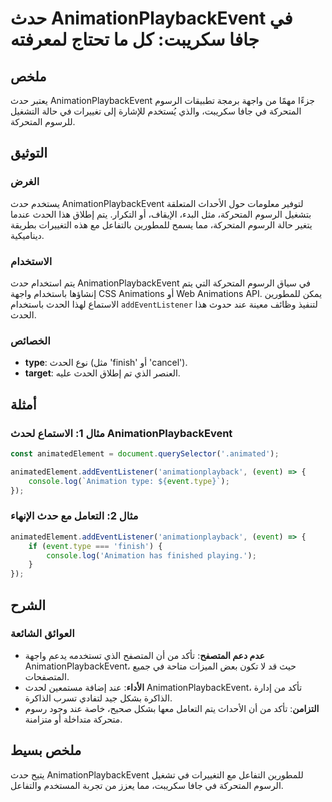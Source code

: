<!--
Meta Description: # حدث AnimationPlaybackEvent في جافا سكريبت: كل ما تحتاج لمعرفته ## ملخص يعتبر حدث AnimationPlaybackEvent جزءًا مهمًا من واجهة برمجة تطبيقات الرسوم ال...
Meta Keywords: animationplaybackevent, حدث, المتحركة, الرسوم, الحدث
-->

# حدث AnimationPlaybackEvent في جافا سكريبت: كل ما تحتاج لمعرفته

## ملخص
يعتبر حدث AnimationPlaybackEvent جزءًا مهمًا من واجهة برمجة تطبيقات الرسوم المتحركة في جافا سكريبت، والذي يُستخدم للإشارة إلى تغييرات في حالة التشغيل للرسوم المتحركة.

## التوثيق
### الغرض
يستخدم حدث AnimationPlaybackEvent لتوفير معلومات حول الأحداث المتعلقة بتشغيل الرسوم المتحركة، مثل البدء، الإيقاف، أو التكرار. يتم إطلاق هذا الحدث عندما يتغير حالة الرسوم المتحركة، مما يسمح للمطورين بالتفاعل مع هذه التغييرات بطريقة ديناميكية.

### الاستخدام
يتم استخدام حدث AnimationPlaybackEvent في سياق الرسوم المتحركة التي يتم إنشاؤها باستخدام واجهة CSS Animations أو Web Animations API. يمكن للمطورين الاستماع لهذا الحدث باستخدام `addEventListener` لتنفيذ وظائف معينة عند حدوث هذا الحدث.

### الخصائص
- **type**: نوع الحدث (مثل 'finish' أو 'cancel').
- **target**: العنصر الذي تم إطلاق الحدث عليه.

## أمثلة
### مثال 1: الاستماع لحدث AnimationPlaybackEvent
```javascript
const animatedElement = document.querySelector('.animated');

animatedElement.addEventListener('animationplayback', (event) => {
    console.log(`Animation type: ${event.type}`);
});
```

### مثال 2: التعامل مع حدث الإنهاء
```javascript
animatedElement.addEventListener('animationplayback', (event) => {
    if (event.type === 'finish') {
        console.log('Animation has finished playing.');
    }
});
```

## الشرح
### العوائق الشائعة
- **عدم دعم المتصفح**: تأكد من أن المتصفح الذي تستخدمه يدعم واجهة AnimationPlaybackEvent، حيث قد لا تكون بعض الميزات متاحة في جميع المتصفحات.
- **الأداء**: عند إضافة مستمعين لحدث AnimationPlaybackEvent، تأكد من إدارة الذاكرة بشكل جيد لتفادي تسرب الذاكرة.
- **التزامن**: تأكد من أن الأحداث يتم التعامل معها بشكل صحيح، خاصة عند وجود رسوم متحركة متداخلة أو متزامنة.

## ملخص بسيط
يتيح حدث AnimationPlaybackEvent للمطورين التفاعل مع التغييرات في تشغيل الرسوم المتحركة في جافا سكريبت، مما يعزز من تجربة المستخدم والتفاعل.
